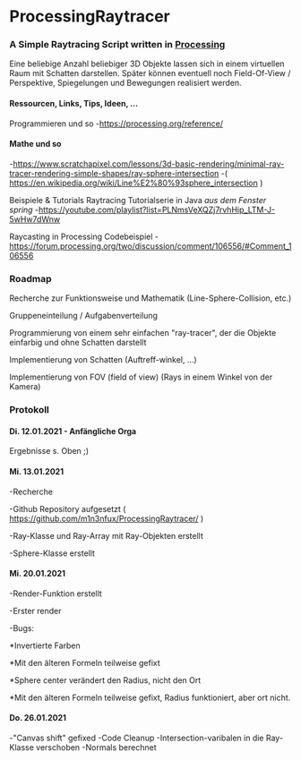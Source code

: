 # ProcessingRaytracer
### A Simple Raytracing Script written in [Processing](https://processing.org)

Eine beliebige Anzahl beliebiger 3D Objekte lassen sich in einem virtuellen Raum mit Schatten darstellen.
Später können eventuell noch Field-Of-View / Perspektive, Spiegelungen und Bewegungen realisiert werden.

#### Ressourcen, Links, Tips, Ideen, ...
Programmieren und so
-https://processing.org/reference/


#### Mathe und so
-https://www.scratchapixel.com/lessons/3d-basic-rendering/minimal-ray-tracer-rendering-simple-shapes/ray-sphere-intersection
-( https://en.wikipedia.org/wiki/Line%E2%80%93sphere_intersection )


Beispiele & Tutorials
Raytracing Tutorialserie in Java *aus dem Fenster spring*
-https://youtube.com/playlist?list=PLNmsVeXQZj7rvhHip_LTM-J-5wHw7dWnw 

Raycasting in Processing Codebeispiel 
-https://forum.processing.org/two/discussion/comment/106556/#Comment_106556



### Roadmap

Recherche zur Funktionsweise und Mathematik (Line-Sphere-Collision, etc.)

Gruppeneinteilung / Aufgabenverteilung

Programmierung von einem sehr einfachen "ray-tracer", der die Objekte einfarbig und ohne Schatten darstellt

Implementierung von Schatten (Auftreff-winkel, ...)

Implementierung von FOV (field of view) (Rays in einem Winkel von der Kamera)



### Protokoll
#### Di. 12.01.2021 - Anfängliche Orga
Ergebnisse s. Oben ;)

#### Mi. 13.01.2021 

-Recherche

-Github Repository aufgesetzt ( https://github.com/m1n3nfux/ProcessingRaytracer/ )

-Ray-Klasse und Ray-Array mit Ray-Objekten erstellt

-Sphere-Klasse erstellt


#### Mi. 20.01.2021

-Render-Funktion erstellt

-Erster render

-Bugs:

  *Invertierte Farben

  *Mit den älteren Formeln teilweise gefixt

  *Sphere center verändert den Radius, nicht den Ort

  *Mit den älteren Formeln teilweise gefixt, Radius funktioniert, aber ort nicht.
  

#### Do. 26.01.2021

-"Canvas shift" gefixed
-Code Cleanup
-Intersection-varibalen in die Ray-Klasse verschoben
-Normals berechnet



